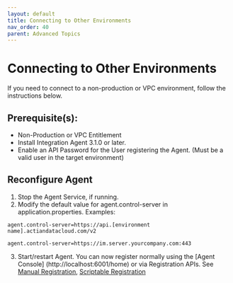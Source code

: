 ```yaml
---
layout: default
title: Connecting to Other Environments
nav_order: 40
parent: Advanced Topics
---
```

# Connecting to Other Environments

If you need to connect to a non-production or VPC environment, follow the instructions below.

## Prerequisite(s):

* Non-Production or VPC Entitlement
* Install Integration Agent 3.1.0 or later.
* Enable an API Password for the User registering the Agent. (Must be a valid user in the target environment)

## Reconfigure Agent

1. Stop the Agent Service, if running.
2. Modify the default value for agent.control-server in application.properties. Examples:
```
agent.control-server=https://api.[environment name].actiandatacloud.com/v2
```
```
agent.control-server=https://im.server.yourcompany.com:443
```
3. Start/restart Agent. You can now register normally using the [Agent Console] (http://localhost:6001/home) or via Registration APIs. See [Manual Registration](manual-agent-registration), [Scriptable Registration](scriptable-agent-registration)